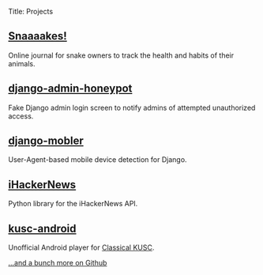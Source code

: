 Title: Projects

## [Snaaaakes!](http://snaaakes.com)
Online journal for snake owners to track the health and habits of their animals.

## [django-admin-honeypot](https://github.com/dmpayton/django-admin-honeypot)
Fake Django admin login screen to notify admins of attempted unauthorized access.

## [django-mobler](https://github.com/dmpayton/django-mobler)
User-Agent-based mobile device detection for Django.

## [iHackerNews](https://github.com/dmpayton/python-ihackernews)
Python library for the iHackerNews API.

## [kusc-android](/pages/kusc-android.html)
Unofficial Android player for [Classical KUSC](http://www.kusc.org/).

[...and a bunch more on Github](https://github.com/dmpayton)
